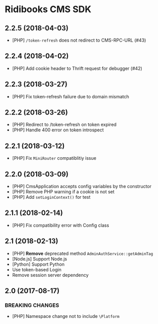 # Ridibooks CMS SDK

## 2.2.5 (2018-04-03)

- [PHP] `/token-refresh` does not redirect to CMS-RPC-URL (#43)

## 2.2.4 (2018-04-02)

- [PHP] Add cookie header to Thrift request for debugger (#42)

## 2.2.3 (2018-03-27)

- [PHP] Fix token-refresh failure due to domain mismatch

## 2.2.2 (2018-03-26)

- [PHP] Redirect to /token-refresh on token expired
- [PHP] Handle 400 error on token introspect

## 2.2.1 (2018-03-12)

- [PHP] Fix `MiniRouter` compatiblitiy issue

## 2.2.0 (2018-03-09)

- [PHP] CmsApplication accepts config variables by the constructor
- [PHP] Remove PHP warning if a cookie is not set
- [PHP] Add `setLoginContext()` for test

## 2.1.1 (2018-02-14)

- [PHP] Fix compatibility error with Config class

## 2.1 (2018-02-13)

- [PHP] **Remove** deprecated method `AdminAuthService::getAdminTag`
- [Node.js] Support Node.js
- [Python] Support Python
- Use token-based Login
- Remove session server dependency

## 2.0 (2017-08-17)

### BREAKING CHANGES

- [PHP] Namespace change not to include `\Platform`
